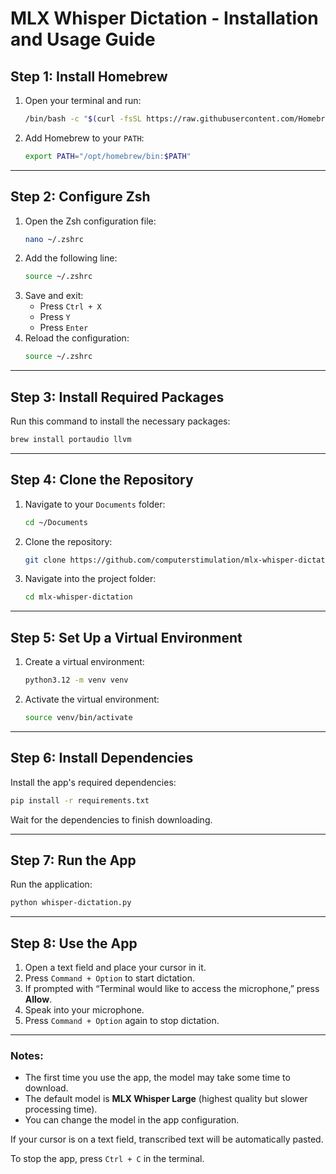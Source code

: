 # MLX Whisper Dictation - Installation and Usage Guide

## Step 1: Install Homebrew
1. Open your terminal and run:
   ```bash
   /bin/bash -c "$(curl -fsSL https://raw.githubusercontent.com/Homebrew/install/HEAD/install.sh)"
   ```
2. Add Homebrew to your `PATH`:
   ```bash
   export PATH="/opt/homebrew/bin:$PATH"
   ```

---

## Step 2: Configure Zsh
1. Open the Zsh configuration file:
   ```bash
   nano ~/.zshrc
   ```
2. Add the following line:
   ```bash
   source ~/.zshrc
   ```
3. Save and exit:
   - Press `Ctrl + X`
   - Press `Y`
   - Press `Enter`
4. Reload the configuration:
   ```bash
   source ~/.zshrc
   ```

---

## Step 3: Install Required Packages
Run this command to install the necessary packages:
```bash
brew install portaudio llvm
```

---

## Step 4: Clone the Repository
1. Navigate to your `Documents` folder:
   ```bash
   cd ~/Documents
   ```
2. Clone the repository:
   ```bash
   git clone https://github.com/computerstimulation/mlx-whisper-dictation
   ```
3. Navigate into the project folder:
   ```bash
   cd mlx-whisper-dictation
   ```

---

## Step 5: Set Up a Virtual Environment
1. Create a virtual environment:
   ```bash
   python3.12 -m venv venv
   ```
2. Activate the virtual environment:
   ```bash
   source venv/bin/activate
   ```

---

## Step 6: Install Dependencies
Install the app's required dependencies:
```bash
pip install -r requirements.txt
```
Wait for the dependencies to finish downloading.

---

## Step 7: Run the App
Run the application:
```bash
python whisper-dictation.py
```

---

## Step 8: Use the App
1. Open a text field and place your cursor in it.
2. Press `Command + Option` to start dictation.
3. If prompted with “Terminal would like to access the microphone,” press **Allow**.
4. Speak into your microphone.
5. Press `Command + Option` again to stop dictation.

---

### Notes:
- The first time you use the app, the model may take some time to download.
- The default model is **MLX Whisper Large** (highest quality but slower processing time).
- You can change the model in the app configuration.

If your cursor is on a text field, transcribed text will be automatically pasted.

To stop the app, press `Ctrl + C` in the terminal.